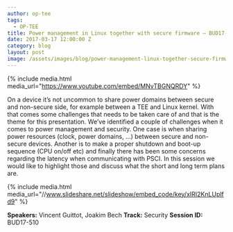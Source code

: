 ```yaml
---
author: op-tee
tags:
  - OP-TEE
title: Power management in Linux together with secure firmware – BUD17-510
date: 2017-03-17 12:00:00 Z
category: blog
layout: post
image: /assets/images/blog/power-management-linux-together-secure-firmware-bud17-510-image.jpg
---
```


{% include media.html media_url="https://www.youtube.com/embed/MNvTBGNQRDY" %}

On a device it’s not uncommon to share power domains between secure and non-secure side, for example between a TEE and Linux kernel. With that comes some challenges that needs to be taken care of and that is the theme for this presentation. We’ve identified a couple of challenges when it comes to power management and security. One case is when sharing power resources (clock, power domains, …) between secure and non-secure devices. Another is to make a proper shutdown and boot-up sequence (CPU on/off etc) and finally there has been some concerns regarding the latency when communicating with PSCI. In this session we would like to highlight those and discuss what the short and long term plans are.

{% include media.html media_url="//www.slideshare.net/slideshow/embed_code/key/xIRI2KnLUplfd9" %}

**Speakers:** Vincent Guittot, Joakim Bech
**Track:** Security
**Session ID:** BUD17-510

